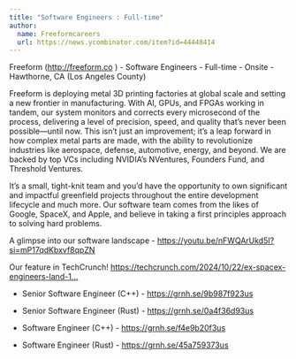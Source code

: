 ```yaml
---
title: "Software Engineers : Full-time"
author:
  name: Freeformcareers
  url: https://news.ycombinator.com/item?id=44448414
---
```


<JobNavigation />

Freeform (<a href="http:&#x2F;&#x2F;freeform.co" rel="nofollow">http:&#x2F;&#x2F;freeform.co</a> ) - Software Engineers - Full-time - Onsite -Hawthorne, CA (Los Angeles County)

Freeform is deploying metal 3D printing factories at global scale and setting a new frontier in manufacturing. With AI, GPUs, and FPGAs working in tandem, our system monitors and corrects every microsecond of the process, delivering a level of precision, speed, and quality that’s never been possible—until now. This isn’t just an improvement; it’s a leap forward in how complex metal parts are made, with the ability to revolutionize industries like aerospace, defense, automotive, energy, and beyond. We are backed by top VCs including NVIDIA’s NVentures, Founders Fund, and Threshold Ventures.

It’s a small, tight-knit team and you’d have the opportunity to own significant and impactful greenfield projects throughout the entire development lifecycle and much more. Our software team comes from the likes of Google, SpaceX, and Apple, and believe in taking a first principles approach to solving hard problems.

A glimpse into our software landscape - <a href="https:&#x2F;&#x2F;youtu.be&#x2F;nFWQArUkd5I?si=mP17qdKbxvf8qpZN" rel="nofollow">https:&#x2F;&#x2F;youtu.be&#x2F;nFWQArUkd5I?si=mP17qdKbxvf8qpZN</a>

Our feature in TechCrunch! <a href="https:&#x2F;&#x2F;techcrunch.com&#x2F;2024&#x2F;10&#x2F;22&#x2F;ex-spacex-engineers-land-14m-to-scale-new-method-for-3d-printing-metal&#x2F;" rel="nofollow">https:&#x2F;&#x2F;techcrunch.com&#x2F;2024&#x2F;10&#x2F;22&#x2F;ex-spacex-engineers-land-1...</a>

+ Senior Software Engineer (C++) - <a href="https:&#x2F;&#x2F;grnh.se&#x2F;9b987f923us" rel="nofollow">https:&#x2F;&#x2F;grnh.se&#x2F;9b987f923us</a>

+ Senior Software Engineer (Rust) - <a href="https:&#x2F;&#x2F;grnh.se&#x2F;0a4f36d93us" rel="nofollow">https:&#x2F;&#x2F;grnh.se&#x2F;0a4f36d93us</a>

+ Software Engineer (C++) - <a href="https:&#x2F;&#x2F;grnh.se&#x2F;f4e9b20f3us" rel="nofollow">https:&#x2F;&#x2F;grnh.se&#x2F;f4e9b20f3us</a>

+ Software Engineer (Rust) - <a href="https:&#x2F;&#x2F;grnh.se&#x2F;45a759373us" rel="nofollow">https:&#x2F;&#x2F;grnh.se&#x2F;45a759373us</a>
<JobApplication />
